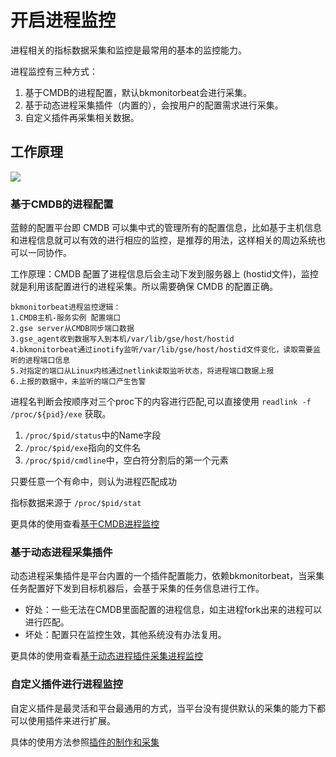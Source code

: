 # 开启进程监控

进程相关的指标数据采集和监控是最常用的基本的监控能力。 

进程监控有三种方式：

1. 基于CMDB的进程配置，默认bkmonitorbeat会进行采集。
2. 基于动态进程采集插件（内置的），会按用户的配置需求进行采集。
3. 自定义插件再采集相关数据。


## 工作原理


![](media/16618456580513.jpg)

### 基于CMDB的进程配置

蓝鲸的配置平台即 CMDB 可以集中式的管理所有的配置信息，比如基于主机信息和进程信息就可以有效的进行相应的监控，是推荐的用法，这样相关的周边系统也可以一同协作。 

工作原理：CMDB 配置了进程信息后会主动下发到服务器上 (hostid文件)，监控就是利用该配置进行的进程采集。所以需要确保 CMDB 的配置正确。

```
bkmonitorbeat进程监控逻辑：
1.CMDB主机-服务实例 配置端口
2.gse server从CMDB同步端口数据
3.gse_agent收到数据写入到本机/var/lib/gse/host/hostid
4.bkmonitorbeat通过inotify监听/var/lib/gse/host/hostid文件变化，读取需要监听的进程端口信息
5.对指定的端口从Linux内核通过netlink读取监听状态，将进程端口数据上报
6.上报的数据中，未监听的端口产生告警
```

进程名判断会按顺序对三个proc下的内容进行匹配,可以直接使用 `readlink -f  /proc/${pid}/exe` 获取。

1. `/proc/$pid/status`中的Name字段
2. `/proc/$pid/exe`指向的文件名
3. `/proc/$pid/cmdline`中，空白符分割后的第一个元素

只要任意一个有命中，则认为进程匹配成功

指标数据来源于 `/proc/$pid/stat`

更具体的使用查看[基于CMDB进程监控](./process_cmdb_monitor.md)

### 基于动态进程采集插件

动态进程采集插件是平台内置的一个插件配置能力，依赖bkmonitorbeat，当采集任务配置好下发到目标机器后，会基于采集的任务信息进行工作。

* 好处：一些无法在CMDB里面配置的进程信息，如主进程fork出来的进程可以进行匹配。
* 坏处：配置只在监控生效，其他系统没有办法复用。 

更具体的使用查看[基于动态进程插件采集进程监控](./process_pattern_monitor.md)


### 自定义插件进行进程监控

自定义插件是最灵活和平台最通用的方式，当平台没有提供默认的采集的能力下都可以使用插件来进行扩展。 

具体的使用方法参照[插件的制作和采集](../integrations-metric-plugins/plugins.md)

